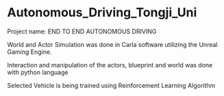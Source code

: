 # Autonomous_Driving_Tongji_Uni

Project name: END TO END AUTONOMOUS DRIVING

World and Actor Simulation was done in Carla software utilizing the Unreal Gaming Engine.

Interaction and manipulation of the actors, blueprint and world was done with python language

Selected Vehicle is being trained using Reinforcement Learning Algorithm 
